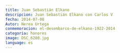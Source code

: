 ```yaml
---
title: Juan Sebastián Elkano
descripcion: Juan Sebastián Elkano con Carlos V
fecha: 2014-07-08
Autor: Nerea Urtega
conmemoracion: el-desembarco-de-elkano-1922-2014
categoria: honores
image: DSC_6280.jpg
language: es
---
```

